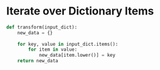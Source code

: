 # Iterate over Dictionary Items

```python
def transform(input_dict):
    new_data = {}
    
    for key, value in input_dict.items():
        for item in value:
            new_data[item.lower()] = key
    return new_data
```
